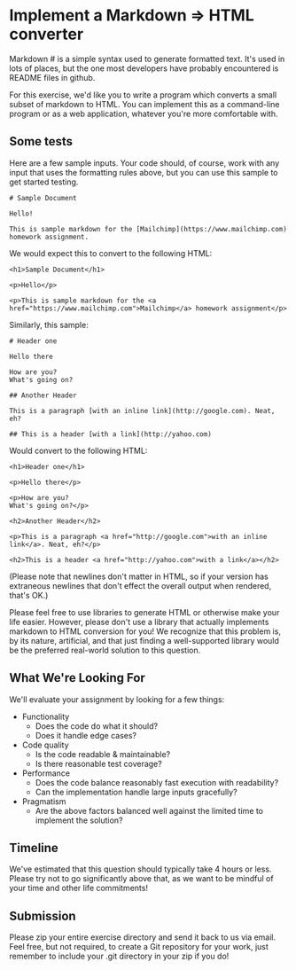 # Implement a Markdown => HTML converter

Markdown # is a simple syntax used to generate formatted text. It's used in lots
of places, but the one most developers have probably encountered is README
files in github.

For this exercise, we'd like you to write a program which converts a small
subset of markdown to HTML. You can implement this as a command-line program
or as a web application, whatever you're more comfortable with.

## Some tests

Here are a few sample inputs. Your code should, of course, work with
any input that uses the formatting rules above, but you can use this
sample to get started testing.

```
# Sample Document

Hello!

This is sample markdown for the [Mailchimp](https://www.mailchimp.com) homework assignment.
```

We would expect this to convert to the following HTML:

```
<h1>Sample Document</h1>

<p>Hello</p>

<p>This is sample markdown for the <a href="https://www.mailchimp.com">Mailchimp</a> homework assignment</p>
```

Similarly, this sample:

```
# Header one

Hello there

How are you?
What's going on?

## Another Header

This is a paragraph [with an inline link](http://google.com). Neat, eh?

## This is a header [with a link](http://yahoo.com)
```

Would convert to the following HTML:

```
<h1>Header one</h1>

<p>Hello there</p>

<p>How are you?
What's going on?</p>

<h2>Another Header</h2>

<p>This is a paragraph <a href="http://google.com">with an inline link</a>. Neat, eh?</p>

<h2>This is a header <a href="http://yahoo.com">with a link</a></h2>
```

(Please note that newlines don't matter in HTML, so if your version has extraneous newlines that don't effect the overall output when rendered, that's OK.)

Please feel free to use libraries to generate HTML or otherwise make your life
easier. However, please don't use a library that actually implements markdown
to HTML conversion for you! We recognize that this problem is, by its nature,
artificial, and that just finding a well-supported library would be the
preferred real-world solution to this question.

## What We're Looking For

We'll evaluate your assignment by looking for a few things:

- Functionality
  - Does the code do what it should?
  - Does it handle edge cases?
- Code quality
  - Is the code readable & maintainable?
  - Is there reasonable test coverage?
- Performance
  - Does the code balance reasonably fast execution with readability?
  - Can the implementation handle large inputs gracefully?
- Pragmatism
  - Are the above factors balanced well against the limited time to implement the solution?

## Timeline

We've estimated that this question should typically take 4 hours or less.
Please try not to go significantly above that, as we want to be mindful of
your time and other life commitments!

## Submission

Please zip your entire exercise directory and send it back to us via email.
Feel free, but not required, to create a Git repository for your work, just
remember to include your .git directory in your zip if you do!
